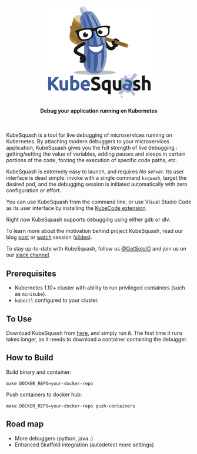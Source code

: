 <h1 align="center">
    <img src="/images/KubeSquash.png" alt="squash" width="285" height="248">
</h1>

<h4 align="center">Debug your application running on Kubernetes</h4>
<BR>

KubeSquash is a tool for live debugging of microservices running on Kubernetes.
By attaching modern debuggers to your microservices application, KubeSquash gives you the full strength of live debugging : getting/setting the value of variables, adding pauses and sleeps in certain portions of the code, forcing the execution of specific code paths, etc.

KubeSquash is extremely easy to launch, and requires _No server_. Its user interface is dead simple: invoke with a single command `ksquash`, target the desired pod, and the debugging session is initiated automatically with zero configuration or effort.

You can use KubeSquash  from the command line, or use  Visual Studio Code as its user interface by installing the [KubeCode extension](https://marketplace.visualstudio.com/items?itemName=ilevine.kubesquash).


Right now KubeSquash supports debugging using either gdb or dlv. 

To learn more about the motivation behind project KubeSquash, read our blog [post](https://medium.com/@idit.levine_92620/introducing-kubesquash-remotely-debug-your-kubernetes-pods-f3e3391eaf16) or [watch](https://www.infoq.com/presentations/squash-microservices-container) session ([slides](https://www.slideshare.net/IditLevine/debugging-microservices-qcon-2017)). 

To stay up-to-date with KubeSquash, follow us [@GetSoloIO](https://twitter.com/GetSoloIO) and join us on our [slack channel](http://slack.solo.io).


## Prerequisites
- Kubernetes 1.10+ cluster with ability to run privileged containers (such as `minikube`).
- `kubectl` configured to your cluster.

## To Use
Download KubeSquash from [here](https://github.com/solo-io/kubesquash/releases), and simply run it.
The first time it runs takes longer, as it needs to download a container containing the debugger.

## How to Build

Build binary and container:
```
make DOCKER_REPO=your-docker-repo
``` 

Push containers to docker hub:
```
make DOCKER_REPO=your-docker-repo push-containers
```
## Road map
- More debuggers (python, java..)
- Enhanced Skaffold integration (autodetect more settings)

